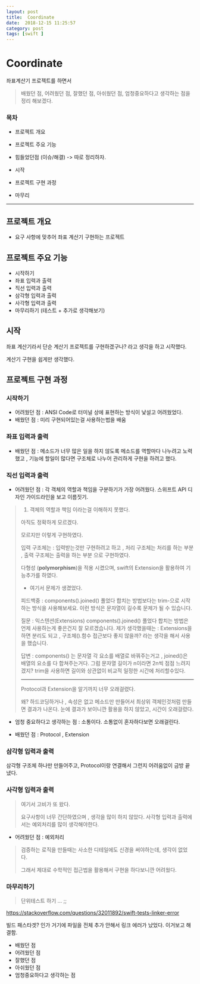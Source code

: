 ```yaml
---
layout: post
title:  Coordinate
date:  2018-12-15 11:25:57
category: post
tags: [swift ]
---
```


# Coordinate

좌표계산기 프로젝트를 하면서

> 배웠던 점, 어려웠던 점, 잘했던 점, 아쉬웠던 점, 엄청중요하다고 생각하는 점을 정리 해보겠다.

### 목차

* 프로젝트 개요
* 프로젝트 주요 기능
* 힘들었던점 (이슈/해결) -> 따로 정리하자.

* 시작
* 프로젝트 구현 과정
* 마무리

-------------------

## 프로젝트 개요

* 요구 사항에 맞추어 좌표 계산기 구현하는 프로젝트



## 프로젝트 주요 기능

* 시작하기
* 좌표 입력과 출력
* 직선 입력과 출력
* 삼각형 입력과 출력
* 사각형 입력과 출력
* 마무리하기 (테스트 + 추가로 생각해보기)

## 시작

좌표 계산기라서 단순 계산기 프로젝트를 구현하겠구나? 라고 생각을 하고 시작했다.

계산기 구현을 쉽게만 생각했다.



## 프로젝트 구현 과정

### 시작하기

* 어려웠던 점 : ANSI Code로 터미널 상에 표현하는 방식이 낯설고 어려웠었다.
* 배웠던 점 : 미리 구현되어있는걸 사용하는법을 배움



### 좌표 입력과 출력

* 배웠던 점 : 메소드가 너무 많은 일을 하지 않도록 메소드를 역할마다 나누려고 노력했고 , 기능에 할일이 많다면 구조체로 나누어 관리하게 구현을 하려고 했다.



### 직선 입력과 출력

* 어려웠던 점 : 각 객체의 역할과 책임을 구분하기가 가장 어려웠다. 스위프트 API 디자인 가이드라인을 보고 이름짓기.

> 1. 객체의 역할과 책임 이라는걸 이해하지 못했다.
>
> 아직도 정확하게 모르겠다.
>
> 모르지만 이렇게 구현하였다. 
>
> 입력 구조체는 : 입력받는것만 구현하려고 하고 , 처리 구조체는 처리를 하는 부분 , 출력 구조체는 출력을 하는 부분 으로 구현하였다. 
>
> 다형성 (**polymorphism**)을 적용 시켰으며, swift의 Extension을 활용하여 기능추가를 하였다.
>
> * 여기서 문제가 생겼었다.
>
> 피드백중 : components().joined() 풀었다 합치는 방법보다는 trim-으로 시작하는 방식을 사용해보세요.
> 이런 방식은 문자열이 길수록 문제가 될 수 있습니다.
>
> 질문 : 익스텐션(Extensions) components().joined() 풀었다 합치는 방법은 언제 사용하는게 좋은건지 잘 모르겠습니다.
> 제가 생각했을때는 : Extensions을 하면 분리도 되고 , 구조체().함수 접근보다 좋지 않을까? 라는 생각을 해서 사용을 했습니다.
>
> 답변 : components() 는 문자열 각 요소를 배열로 바꿔주는거고 , joined()은 배열의 요소를 다 합쳐주는거다. 그럼 문자열 길이가 n이라면 2n씩 점점 느려지겠지? trim을 사용하면 길이와 상관없이 비교적 일정한 시간에 처리할수있다. 
>
> -------------------------------
>
> Protocol과 Extension을 알기까지 너무 오래걸렸다.
>
> 왜? 하드코딩하거나 , 속성은 없고 메소드만 만들어서 최상위 객체인것처럼 만들면 결과가 나온다. 눈에 결과가 보이니깐 활용을 하지 않았고, 시간이 오래걸렸다.

* 엄청 중요하다고 생각하는 점 : 소통이다. 소통없이 혼자하다보면 오래걸린다.

* 배웠던 점 : Protocol , Extension



### 삼각형 입력과 출력

 삼각형 구조체 하나만 만들어주고, Protocol이랑 연결해서 그런지 어려움없이 금방 끝냈다.



### 사각형 입력과 출력

>  여기서 고비가 또 왔다.
>
> 요구사항이 너무 간단하였으며 , 생각을 많이 하지 않았다. 사각형 입력과 출력에서는 예외처리를 많이 생각해야한다.

* 어려웠던 점 : 예외처리

> 검증하는 로직을 만들때는 사소한 디테일에도 신경을 써야하는데, 생각이 없었다.
>
> 그래서 제대로 수학적인 접근법을 활용해서 구현을 하다보니깐 어려웠다. 



### 마무리하기

> 단위테스트 하기 … ;; 

https://stackoverflow.com/questions/32011892/swift-tests-linker-error

빌드 패스타겟? 인가 거기에 파일을 전체 추가 안해서 링크 에러가 났었다. 이거보고 해결함.



* 배웠던 점
* 어려웠던 점
* 잘했던 점
* 아쉬웠던 점
* 엄청중요하다고 생각하는 점



















